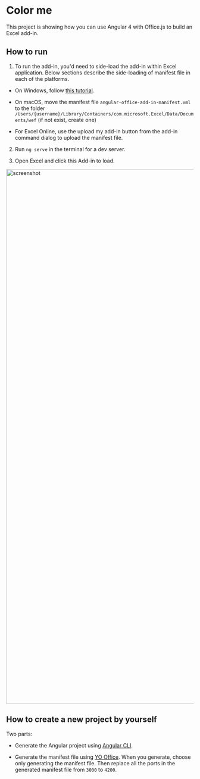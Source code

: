 # Color me

This project is showing how you can use Angular 4 with Office.js to build an Excel add-in.

## How to run

1. To run the add-in, you'd need to side-load the add-in within Excel application. Below sections describe the side-loading of manifest file in each of the platforms.

- On Windows, follow [this tutorial](https://dev.office.com/docs/add-ins/testing/create-a-network-shared-folder-catalog-for-task-pane-and-content-add-ins).
- On macOS, move the manifest file `angular-office-add-in-manifest.xml` to the folder `/Users/{username}/Library/Containers/com.microsoft.Excel/Data/Documents/wef` (if not exist, create one)

- For Excel Online, use the upload my add-in button from the add-in command dialog to upload the manifest file. 

2. Run `ng serve` in the terminal for a dev server.

3. Open Excel and click this Add-in to load.

<img width="1438" alt="screenshot" src="https://cloud.githubusercontent.com/assets/3375461/25642142/c441e1ea-2f4c-11e7-81a8-d0390b419624.png">

## How to create a new project by yourself

Two parts:

- Generate the Angular project using [Angular CLI](https://github.com/angular/angular-cli).

- Generate the manifest file using [YO Office](https://github.com/OfficeDev/generator-office). When you generate, choose only generating the manifest file.
Then replace all the ports in the generated manifest file from `3000` to `4200`.
